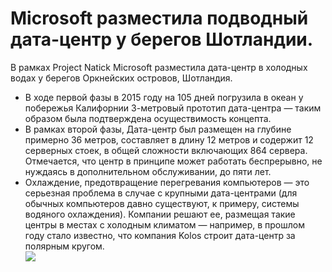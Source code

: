 # Microsoft разместила подводный дата-центр у берегов Шотландии.
В рамках Project Natick Microsoft разместила дата-центр в холодных водах у берегов Оркнейских островов, Шотландия.
- В ходе первой фазы в 2015 году на 105 дней погрузила в океан у побережья Калифорнии 3-метровый прототип дата-центра — таким образом была подтверждена осуществимость концепта.
- В рамках второй фазы, Дата-центр был размещен на глубине примерно 36 метров, составляет в длину 12 метров и содержит 12 серверных стоек, в общей сложности включающих 864 сервера. Отмечается, что центр в принципе может работать беспрерывно, не нуждаясь в дополнительном обслуживании, до пяти лет.
- Охлаждение, предотвращение перегревания компьютеров — это серьезная проблема в случае с крупными дата-центрами (для обычных компьютеров давно существуют, к примеру, системы водяного охлаждения). Компании решают ее, размещая такие центры в местах с холодным климатом — например, в прошлом году стало известно, что компания Kolos строит дата-центр за полярным кругом.  
![](https://github.com/Kamazia/lection4_webservice/blob/release/block1/lection/lec4_15_ris1.png)
